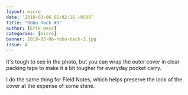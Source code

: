 ```yaml
---
layout: micro
date: ‘2019-03-06 06:02:16 -0500’
title: "Hobo Hack #3"
author: [Erik Hess]
categories: [micro]
banner: 2019-03-06-hobo-hack-3.jpg
issue: 4
---
```


It's tough to see in the photo, but you can wrap the outer cover in clear packing tape to make it a bit tougher for everyday pocket carry. 

I do the same thing for Field Notes, which helps preserve the look of the cover at the expense of some shine. 